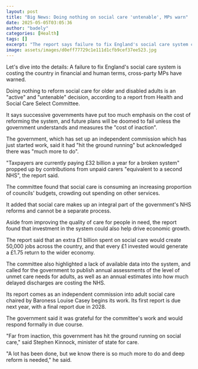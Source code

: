 ```yaml
---
layout: post
title: "Big News: Doing nothing on social care 'untenable', MPs warn"
date: 2025-05-05T03:05:36
author: "badely"
categories: [Health]
tags: []
excerpt: "The report says failure to fix England's social care system carries an unknown human and financial cost."
image: assets/images/d0eff77729c1e111d1cfb9cef37ee523.jpg
---
```


Let's dive into the details: A failure to fix England's social care system is costing the country in financial and human terms, cross-party MPs have warned.

Doing nothing to reform social care for older and disabled adults is an "active" and "untenable" decision, according to a report from Health and Social Care Select Committee.

It says successive governments have put too much emphasis on the cost of reforming the system, and future plans will be doomed to fail unless the government understands and measures the "cost of inaction".

The government, which has set up an independent commission which has just started work, said it had "hit the ground running" but acknowledged there was "much more to do".

"Taxpayers are currently paying £32 billion a year for a broken system" propped up by contributions from unpaid carers "equivalent to a second NHS", the report said.

The committee found that social care is consuming an increasing proportion of councils' budgets, crowding out spending on other services.

It added that social care makes up an integral part of the government's NHS reforms and cannot be a separate process.

Aside from improving the quality of care for people in need, the report found that investment in the system could also help drive economic growth.

The report said that an extra £1 billion spent on social care would create 50,000 jobs across the country, and that every £1 invested would generate a £1.75 return to the wider economy.

The committee also highlighted a lack of available data into the system, and called for the government to publish annual assessments of the level of unmet care needs for adults, as well as an annual estimates into how much delayed discharges are costing the NHS.

Its report comes as an independent commission into adult social care chaired by Baroness Louise Casey begins its work. Its first report is due next year, with a final report due in 2028.

The government said it was grateful for the committee's work and would respond formally in due course.

"Far from inaction, this government has hit the ground running on social care," said Stephen Kinnock, minister of state for care.

"A lot has been done, but we know there is so much more to do and deep reform is needed," he said.


